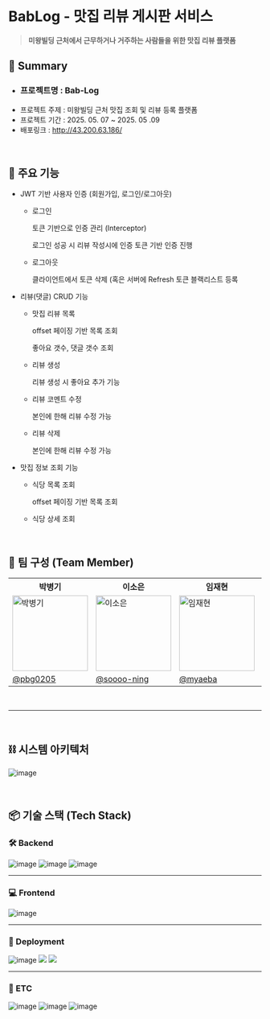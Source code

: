 # BabLog - 맛집 리뷰 게시판 서비스
> **미왕빌딩 근처에서 근무하거나 거주하는 사람들을 위한 맛집 리뷰 플랫폼**

## 📝 Summary

- ### 프로젝트명 : Bab-Log
- 프로젝트 주제 : 미왕빌딩 근처 맛집 조회 및 리뷰 등록 플랫폼
- 프로젝트 기간 : 2025. 05. 07 ~ 2025. 05 .09
- 배포링크 : <http://43.200.63.186/>


</br>

## 🚀 주요 기능 

  - JWT 기반 사용자 인증 (회원가입, 로그인/로그아웃)
 
    - 로그인
   
      토큰 기반으로 인증 관리 (Interceptor)
      
      로그인 성공 시 리뷰 작성시에 인증 토큰 기반 인증 진행


    - 로그아웃

      클라이언트에서 토큰 삭제 (혹은 서버에 Refresh 토큰 블랙리스트 등록
      
  - 리뷰(댓글) CRUD 기능

    - 맛집 리뷰 목록
      
      offset 페이징 기반 목록 조회

      좋아요 갯수, 댓글 갯수 조회

    - 리뷰 생성

      리뷰 생성 시 좋아요 추가 기능


    - 리뷰 코멘트 수정

      본인에 한해 리뷰 수정 가능

    - 리뷰 삭제

      본인에 한해 리뷰 수정 가능

  - 맛집 정보 조회 기능

    - 식당 목록 조회

      offset 페이징 기반 목록 조회

    - 식당 상세 조회

</br>

## 👥 팀 구성 (Team Member)
  
<table>
  <tr>
    <th>박병기</th>
    <th>이소은</th>
    <th>임재현</th>
    <th>안지현</th>
    <th>김선영</th>
  </tr>
  <tr>
    <td><img src="https://avatars.githubusercontent.com/u/48561660?v=4" width="150" height="150" alt="박병기"></td>
    <td><img src="https://avatars.githubusercontent.com/u/166477004?v=4" width="150" height="150" alt="이소은"></td>
    <td><img src="https://avatars.githubusercontent.com/u/133865673?v=4" width="150" height="150" alt="임재현"></td>
    <td><img src="https://avatars.githubusercontent.com/u/110217121?v=4" width="150" height="150" alt="안지현"></td>
    <td><img src="https://avatars.githubusercontent.com/u/101615063?v=4" width="150" height="150" alt="김선영"></td>
  </tr>
  <tr>
    <td><a href="https://github.com/pbg0205/">@pbg0205</a></td>
    <td><a href="https://github.com/soooo-ning">@soooo-ning</a></td>
    <td><a href="https://github.com/myaeba">@myaeba</a></td>
    <td><a href="https://github.com/jhroom">@jhroom</a></td>
    <td><a href="https://github.com/heroinesy">@heroinesy</a></td>
  </tr>
</table>

</br>

---

</br>

## ⛓️ 시스템 아키텍처
![image](https://cdn.discordapp.com/attachments/1369468548518514778/1370336052447019048/babLog_architecture_end.png?ex=681f2066&is=681dcee6&hm=a22c7ef44b97ec74d6dec223a8fad6639e5fd0d09256a3daeeccb15f23bed33e&)

</br>

## 📦 기술 스택 (Tech Stack)

### 🛠 Backend
  ![image](https://img.shields.io/badge/Spring-6DB33F?style=for-the-badge&logo=spring&logoColor=white)
  ![image](https://img.shields.io/badge/MySQL-005C84?style=for-the-badge&logo=mysql&logoColor=white)
  ![image](https://img.shields.io/badge/Gradle-02303A.svg?style=for-the-badge&logo=Gradle&logoColor=white)

---

### 💻 Frontend
![image](https://img.shields.io/badge/React-20232A?style=for-the-badge&logo=react&logoColor=61DAFB)

---

### 🚀 Deployment
![image](https://img.shields.io/badge/docker-%230db7ed.svg?style=for-the-badge&logo=docker&logoColor=white)
<img src="https://img.shields.io/badge/Amazon%20EC2-FF9900?style=for-the-badge&logo=Amazon%20EC2&logoColor=white">
<img src="https://img.shields.io/badge/nginx-%23009639.svg?style=for-the-badge&logo=nginx&logoColor=white">

---
### 🛀 ETC
![image](https://img.shields.io/badge/Notion-000000?style=for-the-badge&logo=notion&logoColor=white)
![image](https://img.shields.io/badge/GIT-E44C30?style=for-the-badge&logo=git&logoColor=white)
![image](https://img.shields.io/badge/Postman-FF6C37?style=for-the-badge&logo=postman&logoColor=white)
